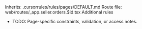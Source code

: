 Inherits: .cursorrules/rules/pages/DEFAULT.md
Route file: web/routes/_app.seller.orders.$id.tsx
Additional rules
- TODO: Page-specific constraints, validation, or access notes.
